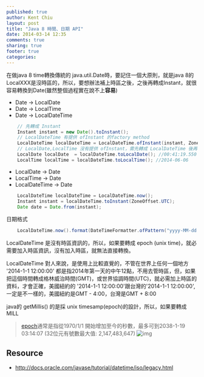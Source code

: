 ```yaml
---
published: true
author: Kent Chiu
layout: post
title: "Java 8 時間、日期 API"
date: 2014-03-14 12:35
comments: true
sharing: true
footer: true
categories: 
---
```




在做java 8 time轉換傳統的 java.util.Date時，要記住一個大原則，就是java 8的 LocalXXX是沒時區的，所以，要想辦法補上時區之後，之後再轉成Instant，就很容易轉換到Date(雖然整個過程實在說不上**容易**)

* Date -> LocalDate
* Date -> LocalTime
* Date -> LocalDateTime 

``` java
    // 先轉成 Instant
    Instant instant = new Date().toInstant();
    // LocalDateTime 有提供 ofInstant 的factory method
    LocalDateTime localDateTime = LocalDateTime.ofInstant(instant, ZoneId.systemDefault());  //2014-06-06T00:41:19.550 
    // LocalDate,LocalTime 沒有提供 ofInstant，需先轉成 LocalDateTime 後再 toLocalDate() 或 toLocalTime()
    LocalDate localDate  = localDateTime.toLocalDate(); //00:41:19.550
    LocalTime localTime = localDateTime.toLocalTime(); //2014-06-06
```

* LocalDate -> Date
* LocalTime -> Date
* LocalDateTime -> Date

``` java
    LocalDateTime localDateTime = LocalDateTime.now();
    Instant instant = localDateTime.toInstant(ZoneOffset.UTC);
    Date date = Date.from(instant);
```


日期格式

``` java
    LocalDateTime.now().format(DateTimeFormatter.ofPattern("yyyy-MM-dd HH:mm")); //2014-06-06 00:52
```

LocalDateTime 是沒有時區資訊的，所以，如果要轉成 epoch (unix time)，就必需要加入時區資訊，沒有加入時區，就無法直接轉換。

LocalDateTime 對人來說，是使用上比較直覺的，不管在世界上任何一個地方 '2014-1-1 12:00:00' 都是指2014年第一天的中午12點，不用去管時區，但，如果把這個時間轉成格林威治時間(GMT)，或世界協調時間(UTC)，就必需加上時區的資料，才會正確，美國紐約的 '2014-1-1 12:00:00'跟台灣的'2014-1-1 12:00:00', 一定是不一樣的，美國紐約是GMT - 4:00，台灣是GMT + 8:00

java的 getMillis() 的是採 unix timesamp(epoch)的設計，所以，如果要轉成 MILL


> [epoch](http://www.computerhope.com/jargon/e/epoch.htm)通常是指從1970/1/1 開始增加至今的秒數，最多可到2038-1-19 03:14:07 (32位元有號數最大值: 2,147,483,647)
> ![img](http://en.wikipedia.org/wiki/Year_2038_problem#mediaviewer/File:Year_2038_problem.gif)


## Resource
- <http://docs.oracle.com/javase/tutorial/datetime/iso/legacy.html>
